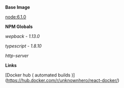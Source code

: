 **Base Image**

[node:6.1.0](https://hub.docker.com/_/node/)

 
**NPM Globals**

*wepback - 1.13.0*

*typescript - 1.8.10*

*http-server*

**Links**

[Docker hub ( automated builds )] (https://hub.docker.com/r/unknownhero/react-docker/)
